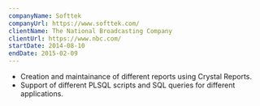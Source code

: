 ```yaml
---
companyName: Softtek
companyUrl: https://www.softtek.com/
clientName: The National Broadcasting Company
clientUrl: https://www.nbc.com/
startDate: 2014-08-10
endDate: 2015-02-09
---
```


- Creation and maintainance of different reports using Crystal Reports.
- Support of different PLSQL scripts and SQL queries for different applications.
